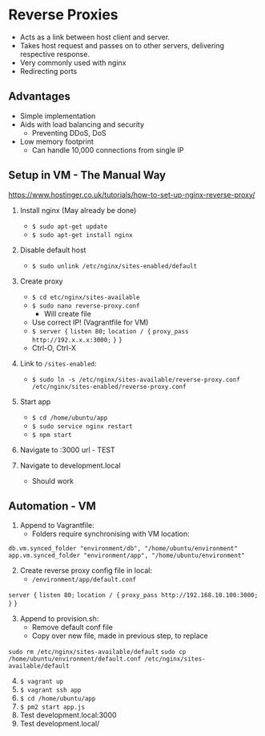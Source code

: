 # Reverse Proxies

- Acts as a link between host client and server.
- Takes host request and passes on to other servers, delivering respective response.
- Very commonly used with nginx
- Redirecting ports

## Advantages

- Simple implementation
- Aids with load balancing and security
	- Preventing DDoS, DoS
- Low memory footprint
	- Can handle 10,000 connections from single IP

## Setup in VM - The Manual Way

https://www.hostinger.co.uk/tutorials/how-to-set-up-nginx-reverse-proxy/

1) Install nginx (May already be done)
	- `$ sudo apt-get update`
	- `$ sudo apt-get install nginx`

2) Disable default host
	- `$ sudo unlink /etc/nginx/sites-enabled/default`

3) Create proxy
	- `$ cd etc/nginx/sites-available`
	- `$ sudo nano reverse-proxy.conf`
		- Will create file
	- Use correct IP! (Vagrantfile for VM)
	- `$ server {`
    		`listen 80;`
    		`location / {`
        		`proxy_pass http://192.x.x.x:3000;`
    	    `}`
		  `}`
    - Ctrl-O, Ctrl-X

4) Link to `/sites-enabled`:
	- `$ sudo ln -s /etc/nginx/sites-available/reverse-proxy.conf /etc/nginx/sites-enabled/reverse-proxy.conf`

5) Start app
	- `$ cd /home/ubuntu/app`
	- `$ sudo service nginx restart`
	- `$ npm start`

6) Navigate to :3000 url - TEST

7) Navigate to development.local 
	- Should work



## Automation - VM

1) Append to Vagrantfile:
	- Folders require synchronising with VM location:

`db.vm.synced_folder "environment/db", "/home/ubuntu/environment"`
`app.vm.synced_folder "environment/app", "/home/ubuntu/environment"`

2) Create reverse proxy config file in local:
	- `/environment/app/default.conf`

`server {`
    `listen 80;`
    `location / {`
            `proxy_pass http://192.168.10.100:3000;`
    `}`
`}`

3) Append to provision.sh:
	- Remove default conf file
	- Copy over new file, made in previous step, to replace

`sudo rm /etc/nginx/sites-available/default`
`sudo cp /home/ubuntu/environment/default.conf /etc/nginx/sites-available/default`

4) `$ vagrant up`
5) `$ vagrant ssh app`
6) `$ cd /home/ubuntu/app`
7) `$ pm2 start app.js`
8) Test development.local:3000
9) Test development.local/